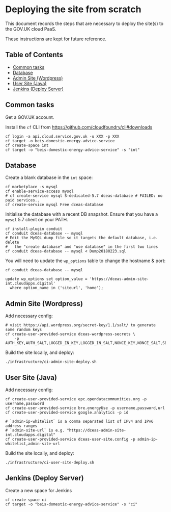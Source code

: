 # Deploying the site from scratch

This document records the steps that are necessary
to deploy the site(s) to the GOV.UK cloud PaaS.

These instructions are kept for future reference.


## Table of Contents

<!-- toc -->

- [Common tasks](#common-tasks)
- [Database](#database)
- [Admin Site (Wordpress)](#admin-site-wordpress)
- [User Site (Java)](#user-site-java)
- [Jenkins (Deploy Server)](#jenkins-deploy-server)

<!-- tocstop -->

## Common tasks

Get a GOV.UK account.

Install the `cf` CLI from https://github.com/cloudfoundry/cli#downloads

    cf login -a api.cloud.service.gov.uk -u XXX -p XXX
    cf target -o beis-domestic-energy-advice-service
    cf create-space int
    cf target -o "beis-domestic-energy-advice-service" -s "int"

## Database

Create a blank database in the `int` space:

    cf marketplace -s mysql
    cf enable-service-access mysql
    # cf create-service mysql S-dedicated-5.7 dceas-database # FAILED: no paid services..
    cf create-service mysql Free dceas-database

Initialise the database with a recent DB snapshot.
Ensure that you have a `mysql` 5.7 client on your PATH.

    cf install-plugin conduit
    cf conduit dceas-database -- mysql
    # Edit the MySQL dump file so it targets the default database, i.e. delete
    #   the "create database" and "use database" in the first two lines
    cf conduit dceas-database -- mysql < Dump20180223.sql

You will need to update the `wp_options` table to change the hostname & port:

    cf conduit dceas-database -- mysql
    
    update wp_options set option_value = 'https://dceas-admin-site-int.cloudapps.digital'
      where option_name in ('siteurl', 'home');

## Admin Site (Wordpress)

Add necessary config:

    # visit https://api.wordpress.org/secret-key/1.1/salt/ to generate some random keys
    cf create-user-provided-service dceas-wordpress-secrets \
        -p AUTH_KEY,AUTH_SALT,LOGGED_IN_KEY,LOGGED_IN_SALT,NONCE_KEY,NONCE_SALT,SECURE_AUTH_KEY,SECURE_AUTH_SALT

Build the site locally, and deploy:
 
    ./infrastructure/ci-admin-site-deploy.sh

## User Site (Java)

Add necessary config:

    cf create-user-provided-service epc.opendatacommunities.org -p username,password
    cf create-user-provided-service bre.energyUse -p username,password,url
    cf create-user-provided-service google.analytics -p id

    # `admin-ip-whitelist` is a comma separated list of IPv4 and IPv6 address ranges
    # `admin-site-url` is e.g. "https://dceas-admin-site-int.cloudapps.digital"
    cf create-user-provided-service dceas-user-site.config -p admin-ip-whitelist,admin-site-url

Build the site locally, and deploy:

    ./infrastructure/ci-user-site-deploy.sh
    
## Jenkins (Deploy Server)

Create a new space for Jenkins

    cf create-space ci
    cf target -o "beis-domestic-energy-advice-service" -s "ci"

